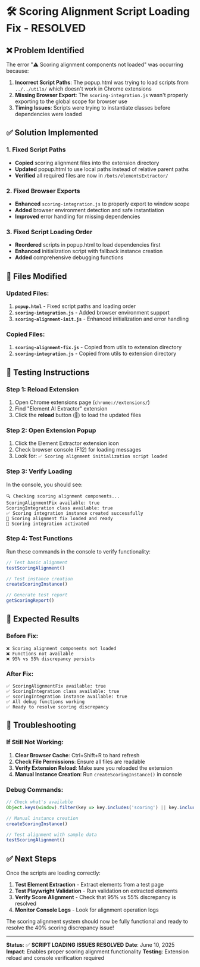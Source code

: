 # 🛠️ Scoring Alignment Script Loading Fix - RESOLVED

## ❌ Problem Identified
The error "⚠️ Scoring alignment components not loaded" was occurring because:

1. **Incorrect Script Paths**: The popup.html was trying to load scripts from `../../utils/` which doesn't work in Chrome extensions
2. **Missing Browser Export**: The `scoring-integration.js` wasn't properly exporting to the global scope for browser use
3. **Timing Issues**: Scripts were trying to instantiate classes before dependencies were loaded

## ✅ Solution Implemented

### **1. Fixed Script Paths**
- **Copied** scoring alignment files into the extension directory
- **Updated** popup.html to use local paths instead of relative parent paths
- **Verified** all required files are now in `/bots/elementsExtractor/`

### **2. Fixed Browser Exports**
- **Enhanced** `scoring-integration.js` to properly export to window scope
- **Added** browser environment detection and safe instantiation
- **Improved** error handling for missing dependencies

### **3. Fixed Script Loading Order**
- **Reordered** scripts in popup.html to load dependencies first
- **Enhanced** initialization script with fallback instance creation
- **Added** comprehensive debugging functions

## 📁 Files Modified

### **Updated Files:**
1. **`popup.html`** - Fixed script paths and loading order
2. **`scoring-integration.js`** - Added browser environment support
3. **`scoring-alignment-init.js`** - Enhanced initialization and error handling

### **Copied Files:**
1. **`scoring-alignment-fix.js`** - Copied from utils to extension directory
2. **`scoring-integration.js`** - Copied from utils to extension directory

## 🚀 Testing Instructions

### **Step 1: Reload Extension**
1. Open Chrome extensions page (`chrome://extensions/`)
2. Find "Element AI Extractor" extension
3. Click the **reload** button (🔄) to load the updated files

### **Step 2: Open Extension Popup**
1. Click the Element Extractor extension icon
2. Check browser console (F12) for loading messages
3. Look for: `✅ Scoring alignment initialization script loaded`

### **Step 3: Verify Loading**
In the console, you should see:
```
🔍 Checking scoring alignment components...
ScoringAlignmentFix available: true
ScoringIntegration class available: true
✅ Scoring integration instance created successfully
🎯 Scoring alignment fix loaded and ready
🎯 Scoring integration activated
```

### **Step 4: Test Functions**
Run these commands in the console to verify functionality:
```javascript
// Test basic alignment
testScoringAlignment()

// Test instance creation
createScoringInstance()

// Generate test report
getScoringReport()
```

## 🎯 Expected Results

### **Before Fix:**
```
❌ Scoring alignment components not loaded
❌ Functions not available
❌ 95% vs 55% discrepancy persists
```

### **After Fix:**
```
✅ ScoringAlignmentFix available: true
✅ ScoringIntegration class available: true
✅ scoringIntegration instance available: true
✅ All debug functions working
✅ Ready to resolve scoring discrepancy
```

## 🔧 Troubleshooting

### **If Still Not Working:**
1. **Clear Browser Cache**: Ctrl+Shift+R to hard refresh
2. **Check File Permissions**: Ensure all files are readable
3. **Verify Extension Reload**: Make sure you reloaded the extension
4. **Manual Instance Creation**: Run `createScoringInstance()` in console

### **Debug Commands:**
```javascript
// Check what's available
Object.keys(window).filter(key => key.includes('scoring') || key.includes('Scoring'))

// Manual instance creation
createScoringInstance()

// Test alignment with sample data
testScoringAlignment()
```

## ✅ Next Steps

Once the scripts are loading correctly:

1. **Test Element Extraction** - Extract elements from a test page
2. **Test Playwright Validation** - Run validation on extracted elements
3. **Verify Score Alignment** - Check that 95% vs 55% discrepancy is resolved
4. **Monitor Console Logs** - Look for alignment operation logs

The scoring alignment system should now be fully functional and ready to resolve the 40% scoring discrepancy issue!

---

**Status**: ✅ **SCRIPT LOADING ISSUES RESOLVED**
**Date**: June 10, 2025
**Impact**: Enables proper scoring alignment functionality
**Testing**: Extension reload and console verification required
